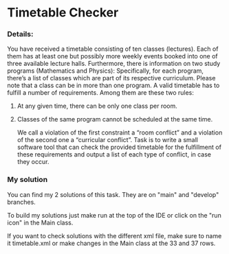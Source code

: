 # Timetable Checker

### Details: 
You have received a timetable consisting of ten classes (lectures). Each of them has at
least one but possibly more weekly events booked into one of three available lecture
halls. Furthermore, there is information on two study programs (Mathematics and
Physics): Specifically, for each program, there’s a list of classes which are part of its
respective curriculum. Please note that a class can be in more than one program.
A valid timetable has to fulfill a number of requirements. Among them are these two
rules:
1. At any given time, there can be only one class per room.
2. Classes of the same program cannot be scheduled at the same time.


   We call a violation of the first constraint a “room conflict” and a violation of the
   second one a “curricular conflict”. Task is to write a small software tool that can
   check the provided timetable for the fulfillment of these requirements and output a
   list of each type of conflict, in case they occur.
   
### My solution

You can find my 2 solutions of this task. They are on "main" and "develop" branches. 

To build my solutions just make run at the top of the IDE or click on the "run icon" in the Main class.

If you want to check solutions with the different xml file, make sure to name it timetable.xml or make changes in the Main class at the 33 and 37 rows.
